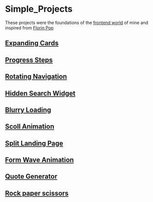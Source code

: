 # Simple_Projects
These projects were the foundations of the [frontend world]() of mine and inspired from [Florin Pop](https://www.florin-pop.com/blog/2019/09/100-days-100-projects/)
## [Expanding Cards](https://github.com/Rahul4dev/Simple_Projects/tree/Expanding_Card)
## [Progress Steps](https://github.com/Rahul4dev/Simple_Projects/tree/Progress_Steps)
## [Rotating Navigation](https://github.com/Rahul4dev/Simple_Projects/tree/Rotating-Navigation)
## [Hidden Search Widget](https://github.com/Rahul4dev/Simple_Projects/blob/Search-Widget)
## [Blurry Loading](https://github.com/Rahul4dev/Simple_Projects/tree/Blur-Loading)
## [Scoll Animation](https://github.com/Rahul4dev/Simple_Projects/tree/ScrollAnimation)
## [Split Landing Page](https://github.com/Rahul4dev/Simple_Projects/tree/split-landing-page)
## [Form Wave Animation](https://github.com/Rahul4dev/Simple_Projects/tree/WaveForm-Input)
## [Quote Generator](https://github.com/Rahul4dev/Simple_Projects/tree/Quote_Generator)
## [Rock paper scissors](https://github.com/Rahul4dev/Simple_Projects/tree/Rock-paper-scissors)
